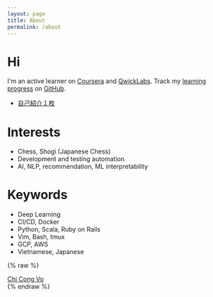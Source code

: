 ```yaml
---
layout: page
title: About
permalink: /about
---
```


# Hi

I'm an active learner on [Coursera](http://bit.ly/vcc-coursera)
and [QwickLabs](http://bit.ly/vcc-quests).
Track my [learning progress](https://github.com/vochicong/progress) on [GitHub](https://github.com/vochicong/progress).

- [自己紹介１枚](http://bit.ly/vochicong)

# Interests

- Chess, Shogi (Japanese Chess)
- Development and testing automation
- AI, NLP, recommendation, ML interpretability

# Keywords

- Deep Learning
- CI/CD, Docker
- Python, Scala, Ruby on Rails
- Vim, Bash, tmux
- GCP, AWS
- Vietnamese, Japanese

{% raw %}
<script type="text/javascript" src="https://platform.linkedin.com/badges/js/profile.js" async defer></script>
<div class="LI-profile-badge"  data-version="v1" data-size="large" data-locale="en_US" data-type="horizontal" data-theme="light" data-vanity="vochicong"><a class="LI-simple-link" href='https://jp.linkedin.com/in/vochicong?trk=profile-badge'>Chi Cong Vo</a></div>
{% endraw %}
